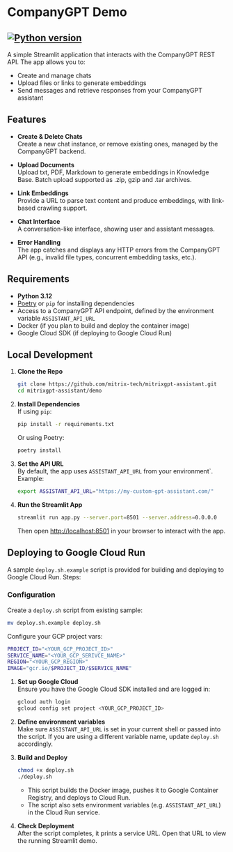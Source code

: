 # CompanyGPT Demo
[![Python version](https://img.shields.io/badge/streamlit-v1.43.0-blue)](#)
---

A simple Streamlit application that interacts with the CompanyGPT REST API. The app allows you to:

- Create and manage chats
- Upload files or links to generate embeddings
- Send messages and retrieve responses from your CompanyGPT assistant

## Features

- **Create & Delete Chats**  
  Create a new chat instance, or remove existing ones, managed by the CompanyGPT backend.
  
- **Upload Documents**  
  Upload txt, PDF, Markdown to generate embeddings in Knowledge Base. Batch upload supported as .zip, gzip and .tar archives.

- **Link Embeddings**  
  Provide a URL to parse text content and produce embeddings, with link-based crawling support.

- **Chat Interface**  
  A conversation-like interface, showing user and assistant messages.

- **Error Handling**  
  The app catches and displays any HTTP errors from the CompanyGPT API (e.g., invalid file types, concurrent embedding tasks, etc.).


## Requirements

- **Python 3.12**
- [Poetry](https://python-poetry.org/) or `pip` for installing dependencies
- Access to a CompanyGPT API endpoint, defined by the environment variable `ASSISTANT_API_URL`
- Docker (if you plan to build and deploy the container image)
- Google Cloud SDK (if deploying to Google Cloud Run)

## Local Development

1. **Clone the Repo**  
   ```bash
   git clone https://github.com/mitrix-tech/mitrixgpt-assistant.git
   cd mitrixgpt-assistant/demo
   ```

2. **Install Dependencies**  
   If using `pip`:
   ```bash
   pip install -r requirements.txt
   ```
   Or using Poetry:
   ```bash
   poetry install
   ```

3. **Set the API URL**  
   By default, the app uses `ASSISTANT_API_URL` from your environment`.  
   Example:
   ```bash
   export ASSISTANT_API_URL="https://my-custom-gpt-assistant.com/"
   ```

4. **Run the Streamlit App**  
   ```bash
   streamlit run app.py --server.port=8501 --server.address=0.0.0.0
   ```
   Then open [http://localhost:8501](http://localhost:8501) in your browser to interact with the app.

## Deploying to Google Cloud Run

A sample `deploy.sh.example` script is provided for building and deploying to Google Cloud Run. Steps:

### Configuration

Create a `deploy.sh` script from existing sample:
```bash
mv deploy.sh.example deploy.sh
```

Configure your GCP project vars:

```bash
PROJECT_ID="<YOUR_GCP_PROJECT_ID>"
SERVICE_NAME="<YOUR_GCP_SERIVCE_NAME>"
REGION="<YOUR_GCP_REGION>"
IMAGE="gcr.io/$PROJECT_ID/$SERVICE_NAME"
```

1. **Set up Google Cloud**  
   Ensure you have the Google Cloud SDK installed and are logged in:
   ```bash
   gcloud auth login
   gcloud config set project <YOUR_GCP_PROJECT_ID>
   ```

2. **Define environment variables**  
   Make sure `ASSISTANT_API_URL` is set in your current shell or passed into the script. If you are using a different variable name, update `deploy.sh` accordingly.

3. **Build and Deploy**  
   ```bash
   chmod +x deploy.sh
   ./deploy.sh
   ```
   - This script builds the Docker image, pushes it to Google Container Registry, and deploys to Cloud Run.
   - The script also sets environment variables (e.g. `ASSISTANT_API_URL`) in the Cloud Run service.

4. **Check Deployment**  
   After the script completes, it prints a service URL. Open that URL to view the running Streamlit demo.
